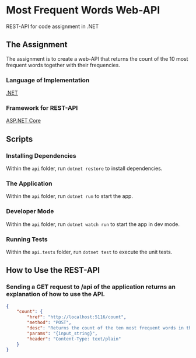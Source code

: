 # Most Frequent Words Web-API

REST-API for code assignment in .NET

## The Assignment

The assignment is to create a web-API that returns the count of the 10 most frequent words together with their frequencies.

### Language of Implementation

[.NET](https://dotnet.microsoft.com/)

### Framework for REST-API

[ASP.NET Core](https://docs.microsoft.com/en-us/aspnet/core/)

## Scripts

### Installing Dependencies
Within the `api` folder, run `dotnet restore` to install dependencies.

### The Application
Within the `api` folder, run `dotnet run` to start the app.

### Developer Mode
Within the `api` folder, run `dotnet watch run` to start the app in dev mode.

### Running Tests
Within the `api.tests` folder, run `dotnet test` to execute the unit tests.

## How to Use the REST-API
### Sending a GET request to /api of the application returns an explanation of how to use the API.
```json
{
    "count": {
        "href": "http://localhost:5116/count",
        "method": "POST",
        "desc": "Returns the count of the ten most frequent words in the input string",
        "params": "{input_string}",
        "header": "Content-Type: text/plain"
    }
}